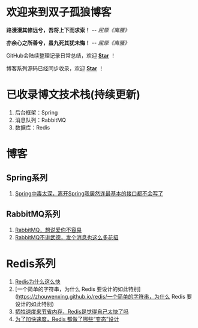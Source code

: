 # 欢迎来到双子孤狼博客

__路漫漫其修远兮，吾将上下而求索！__  -- _屈原《离骚》_

__亦余心之所善兮，虽九死其犹未悔！__  -- _屈原《离骚》_

GitHub会陆续整理记录日常总结，欢迎 [**Star**](https://github.com/zhouwenxing/zhouwenxing.github.io) ！

博客系列源码已经同步收录，欢迎 [**Star**](https://github.com/zhouwenxing/lonely-wolf-note.git) ！

# 已收录博文技术栈(持续更新)
1. 后台框架：Spring
2. 消息队列：RabbitMQ
3. 数据库：Redis

# 博客
## Spring系列
1. [Spring中毒太深，离开Spring我居然连最基本的接口都不会写了](https://zhouwenxing.github.io/spring/Spring中毒太深，离开Spring我居然连最基本的接口都不会写了)

## RabbitMQ系列
1. [RabbitMQ，想说爱你不容易](https://zhouwenxing.github.io/mq/rabbitmq/RabbitMQ，想说爱你不容易(附详细安装教程))
2. [RabbitMQ不讲武德，发个消息也这么多花招](https://zhouwenxing.github.io/mq/rabbitmq/RabbitMQ不讲武德，发个消息也这么多花招)

# Redis系列

1. [Redis为什么这么快](https://zhouwenxing.github.io/redis/Redis为什么这么快)
2. [一个简单的字符串，为什么 Redis 要设计的如此特别](https://zhouwenxing.github.io/redis/一个简单的字符串，为什么 Redis 要设计的如此特别)
3. [牺牲速度来节省内存，Redis是觉得自己太快了吗](https://zhouwenxing.github.io/redis/牺牲速度来节省内存，Redis是觉得自己太快了吗)
4. [为了加快速度，Redis 都做了哪些“变态”设计](https://zhouwenxing.github.io/redis/为了加快速度，Redis都做了哪些"变态"设计)
